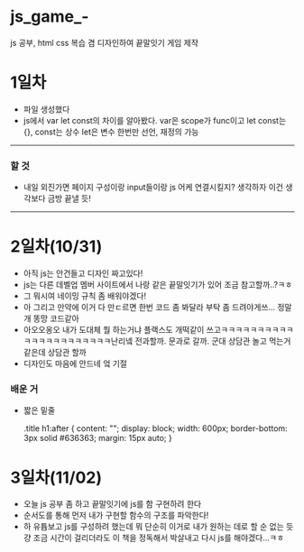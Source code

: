 # js_game_-
js 공부, html css 복습 겸 디자인하여 끝말잇기 게임 제작

# 1일차
- 파일 생성했다
- js에서 var let const의 차이를 알아봤다. var은 scope가 func이고 let const는 {}, const는 상수 let은 변수 한번만 선언, 재정의 가능
---
### 할 것
- 내일 외진가면 페이지 구성이랑 input들이랑 js 어케 연결시킬지? 생각하자 이건 생각보다 금방 끝낼 듯!
---
# 2일차(10/31)
- 아직 js는 안건들고 디자인 짜고있다!
- js는 다른 데벨업 멤버 사이트에서 나랑 같은 끝말잇기가 있어 조금 참고할까..?ㅋㅎ
- 그 뭐시여 네이밍 규칙 좀 배워야겠다!
- 아 그리고 만약에 이거 다 만ㄷ르면 한번 코드 좀 봐달라 부탁 좀 드려야게쓰... 정말 개 똥망 코드같아
- 아오오옹오 내가 도대체 뭘 하는거냐 플랙스도 개떡같이 쓰고ㅋㅋㅋㅋㅋㅋㅋㅋㅋㅋㅋㅋㅋㅋㅋㅋㅋㅋㅋㅋㅋㅋ난리넼 전과할까. 문과로 갈까. 군대 상담관 놀고 먹는거 같은데 상담관 할까
- 디자인도 마음에 안드네 엌 기절
### 배운 거

- 짧은 밑줄 

    .title h1:after {
        content: "";
        display: block;
        width: 600px;
        border-bottom: 3px solid #636363;
        margin: 15px auto;
    }

# 3일차(11/02)
- 오늘 js 공부 좀 하고 끝말잇기에 js를 함 구현하려 한다
- 순서도를 통해 먼저 내가 구현할 함수의 구조를 파악한다!
- 하 유튭보고 js를 구성하려 했는데 뭐 단순히 이거로 내가 원하는 데로 할 순 없는 듯 걍 조금 시간이 걸리더라도 이 책을 정독해서 박살내고 다시 js를 해야겠다...ㅋㅎ
